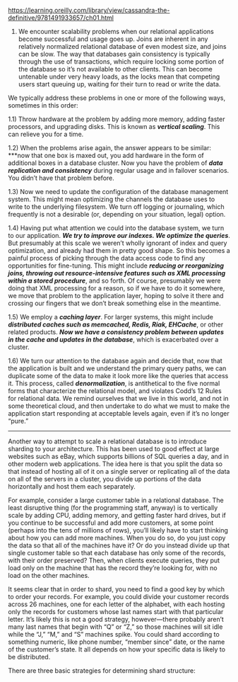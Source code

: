 https://learning.oreilly.com/library/view/cassandra-the-definitive/9781491933657/ch01.html

1) We encounter scalability problems when our relational applications become successful and usage goes up. Joins are inherent in any relatively normalized relational database of even modest size, and joins can be slow. The way that databases gain consistency is typically through the use of transactions, which require locking some portion of the database so it’s not available to other clients. This can become untenable under very heavy loads, as the locks mean that competing users start queuing up, waiting for their turn to read or write the data.


We typically address these problems in one or more of the following ways, sometimes in this order:

1.1) Throw hardware at the problem by adding more memory, adding faster processors, and upgrading disks. This is known as ***vertical scaling***. This can relieve you for a time.

1.2) When the problems arise again, the answer appears to be similar: ***now that one box is maxed out, you add hardware in the form of additional boxes in a database cluster.  Now you have the problem of ***data replication and consistency*** during regular usage and in failover scenarios. You didn’t have that problem before.

1.3)  Now we need to update the configuration of the database management system. This might mean optimizing the channels the database uses to write to the underlying filesystem. We turn off logging or journaling, which frequently is not a desirable (or, depending on your situation, legal) option.

1.4) Having put what attention we could into the database system, we turn to our application. ***We try to improve our indexes. We optimize the queries***. But presumably at this scale we weren’t wholly ignorant of index and query optimization, and already had them in pretty good shape. So this becomes a painful process of picking through the data access code to find any opportunities for fine-tuning. This might include ***reducing or reorganizing joins, throwing out resource-intensive features such as XML processing within a stored procedure***, and so forth. Of course, presumably we were doing that XML processing for a reason, so if we have to do it somewhere, we move that problem to the application layer, hoping to solve it there and crossing our fingers that we don’t break something else in the meantime.

1.5) We employ a ***caching layer***. For larger systems, this might include ***distributed caches such as memcached, Redis, Riak, EHCache***, or other related products. ***Now we have a consistency problem between updates in the cache and updates in the database***, which is exacerbated over a cluster.

1.6) We turn our attention to the database again and decide that, now that the application is built and we understand the primary query paths, we can duplicate some of the data to make it look more like the queries that access it. This process, called ***denormalization***, is antithetical to the five normal forms that characterize the relational model, and violates Codd’s 12 Rules for relational data. We remind ourselves that we live in this world, and not in some theoretical cloud, and then undertake to do what we must to make the application start responding at acceptable levels again, even if it’s no longer “pure.”

------------------------------------------------------------------------------------------------------------------------

Another way to attempt to scale a relational database is to introduce sharding to your architecture. This has been used to good effect at large websites such as eBay, which supports billions of SQL queries a day, and in other modern web applications. The idea here is that you split the data so that instead of hosting all of it on a single server or replicating all of the data on all of the servers in a cluster, you divide up portions of the data horizontally and host them each separately.



For example, consider a large customer table in a relational database. The least disruptive thing (for the programming staff, anyway) is to vertically scale by adding CPU, adding memory, and getting faster hard drives, but if you continue to be successful and add more customers, at some point (perhaps into the tens of millions of rows), you’ll likely have to start thinking about how you can add more machines. When you do so, do you just copy the data so that all of the machines have it? Or do you instead divide up that single customer table so that each database has only some of the records, with their order preserved? Then, when clients execute queries, they put load only on the machine that has the record they’re looking for, with no load on the other machines.


It seems clear that in order to shard, you need to find a good key by which to order your records. For example, you could divide your customer records across 26 machines, one for each letter of the alphabet, with each hosting only the records for customers whose last names start with that particular letter. It’s likely this is not a good strategy, however—there probably aren’t many last names that begin with “Q” or “Z,” so those machines will sit idle while the “J,” “M,” and “S” machines spike. You could shard according to something numeric, like phone number, “member since” date, or the name of the customer’s state. It all depends on how your specific data is likely to be distributed.


There are three basic strategies for determining shard structure:




